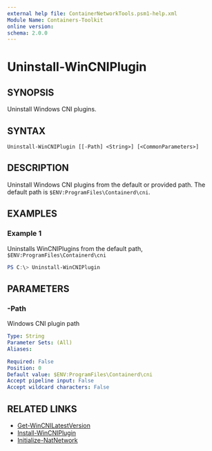 ```yaml
---
external help file: ContainerNetworkTools.psm1-help.xml
Module Name: Containers-Toolkit
online version:
schema: 2.0.0
---
```


# Uninstall-WinCNIPlugin

## SYNOPSIS

Uninstall Windows CNI plugins.

## SYNTAX

```
Uninstall-WinCNIPlugin [[-Path] <String>] [<CommonParameters>]
```

## DESCRIPTION

Uninstall Windows CNI plugins from the default or provided path. The default path is `$ENV:ProgramFiles\Containerd\cni`.

## EXAMPLES

### Example 1

Uninstalls WinCNIPlugins from the default path, `$ENV:ProgramFiles\Containerd\cni`

```powershell
PS C:\> Uninstall-WinCNIPlugin 
```

## PARAMETERS

### -Path

Windows CNI plugin path

```yaml
Type: String
Parameter Sets: (All)
Aliases:

Required: False
Position: 0
Default value: $ENV:ProgramFiles\Containerd\cni
Accept pipeline input: False
Accept wildcard characters: False
```

## RELATED LINKS

- [Get-WinCNILatestVersion](Get-WinCNILatestVersion.md)
- [Install-WinCNIPlugin](Install-WinCNIPlugin.md)
- [Initialize-NatNetwork](Initialize-NatNetwork.md)
